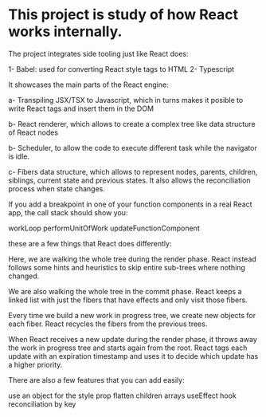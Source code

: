 # This project is study of how React works internally.

The project integrates side tooling just like React does:

1- Babel: used for converting React style tags to HTML
2- Typescript

It showcases the main parts of the React engine:

a- Transpiling JSX/TSX to Javascript, which in turns makes it posible to write React tags and insert them in the DOM

b- React renderer, which allows to create a complex tree like data structure of React nodes

b- Scheduler, to allow the code to execute different task while the navigator is idle.

c- Fibers data structure, which allows to represent nodes, parents, children, siblings, current state and previous states. It also allows the reconciliation process when state changes.


If you add a breakpoint in one of your function components in a real React app, the call stack should show you:

workLoop
performUnitOfWork
updateFunctionComponent

these are a few things that React does differently:

Here, we are walking the whole tree during the render phase. React instead follows some hints and heuristics to skip entire sub-trees where nothing changed.


We are also walking the whole tree in the commit phase. React keeps a linked list with just the fibers that have effects and only visit those fibers.


Every time we build a new work in progress tree, we create new objects for each fiber. React recycles the fibers from the previous trees.


When React receives a new update during the render phase, it throws away the work in progress tree and starts again from the root. React tags each update with an expiration timestamp 
and uses it to decide which update has a higher priority.


There are also a few features that you can add easily:

use an object for the style prop
flatten children arrays
useEffect hook
reconciliation by key
